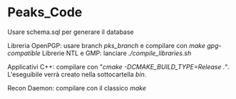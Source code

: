 # Peaks_Code

Usare schema.sql per generare il database

Libreria OpenPGP: usare branch *pks_branch* e compilare con *make gpg-compatible*
Librerie NTL e GMP: lanciare *./compile_libraries.sh*

Applicativi C++: compilare con "*cmake -DCMAKE_BUILD_TYPE=Release .*". L'eseguibile verrà creato nella sottocartella *bin*.

Recon Daemon: compilare con il classico *make*
